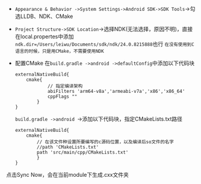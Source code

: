 * ```Appearance & Behavior ->System Settings->Android SDK->SDK Tools```->勾选LLDB、NDK、CMake
* ```Project Structure->SDK Location```->选择NDK(无法选择，原因不明)，直接在local.propertes中添加 ```ndk.dir=/Users/leiwu/Documents/sdk/ndk/24.0.8215888```也行 ```在没有使用到C语言的时候，只是用CMake，不需要使用NDK```

* 配置CMake
  在```build.gradle ->android ->defaultConfig```中添加以下代码块

    ```
    externalNativeBuild{
        cmake{
                // 指定编译架构
                abiFilters 'arm64-v8a','armeabi-v7a','x86','x86_64'
                cppFlags ""
            }
    }
    ```

  ```build.gradle ->android ```->添加以下代码块，指定CMakeLists.txt路径

    ```
    externalNativeBuild{
        cmake{
            // 在该文件种设置所要编写的c源码位置，以及编译后so文件的名字
            //path 'CMakeLists.txt'
            path 'src/main/cpp/CMakeLists.txt'
            }
    }
    ```

点击Sync Now，会在当前module下生成.cxx文件夹












